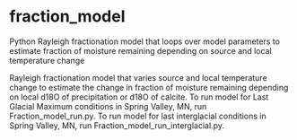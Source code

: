 # fraction_model
Python Rayleigh fractionation model that loops over model parameters to estimate fraction of moisture remaining depending on source and local temperature change

Rayleigh fractionation model that varies source and local temperature change to estimate the change in fraction of moisture remaining depending on local d18O of precipitation or d18O of calcite. To run model for Last Glacial Maximum conditions in Spring Valley, MN, run Fraction_model_run.py. To run model for last interglacial conditions in Spring Valley, MN, run Fraction_model_run_interglacial.py.
